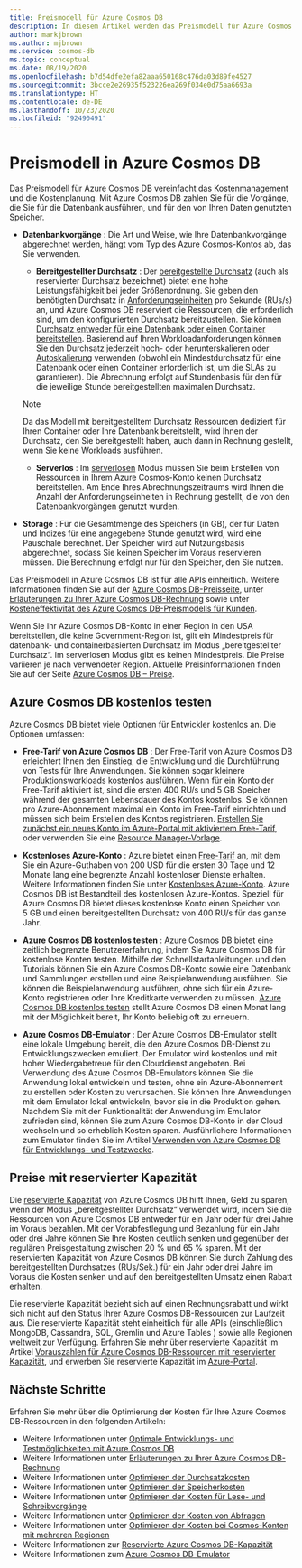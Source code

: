 ```yaml
---
title: Preismodell für Azure Cosmos DB
description: In diesem Artikel werden das Preismodell für Azure Cosmos DB und die Möglichkeiten zur Vereinfachung von Kostenmanagement und Kostenplanung beschrieben.
author: markjbrown
ms.author: mjbrown
ms.service: cosmos-db
ms.topic: conceptual
ms.date: 08/19/2020
ms.openlocfilehash: b7d54dfe2efa82aaa650168c476da03d89fe4527
ms.sourcegitcommit: 3bcce2e26935f523226ea269f034e0d75aa6693a
ms.translationtype: HT
ms.contentlocale: de-DE
ms.lasthandoff: 10/23/2020
ms.locfileid: "92490491"
---
```

# <a name="pricing-model-in-azure-cosmos-db"></a>Preismodell in Azure Cosmos DB

Das Preismodell für Azure Cosmos DB vereinfacht das Kostenmanagement und die Kostenplanung. Mit Azure Cosmos DB zahlen Sie für die Vorgänge, die Sie für die Datenbank ausführen, und für den von Ihren Daten genutzten Speicher.

- **Datenbankvorgänge** : Die Art und Weise, wie Ihre Datenbankvorgänge abgerechnet werden, hängt vom Typ des Azure Cosmos-Kontos ab, das Sie verwenden.

  - **Bereitgestellter Durchsatz** : Der [bereitgestellte Durchsatz](set-throughput.md) (auch als reservierter Durchsatz bezeichnet) bietet eine hohe Leistungsfähigkeit bei jeder Größenordnung. Sie geben den benötigten Durchsatz in [Anforderungseinheiten](request-units.md) pro Sekunde (RUs/s) an, und Azure Cosmos DB reserviert die Ressourcen, die erforderlich sind, um den konfigurierten Durchsatz bereitzustellen. Sie können [Durchsatz entweder für eine Datenbank oder einen Container bereitstellen](set-throughput.md). Basierend auf Ihren Workloadanforderungen können Sie den Durchsatz jederzeit hoch- oder herunterskalieren oder [Autoskalierung](provision-throughput-autoscale.md) verwenden (obwohl ein Mindestdurchsatz für eine Datenbank oder einen Container erforderlich ist, um die SLAs zu garantieren). Die Abrechnung erfolgt auf Stundenbasis für den für die jeweilige Stunde bereitgestellten maximalen Durchsatz.

   > [!NOTE]
   > Da das Modell mit bereitgestelltem Durchsatz Ressourcen dediziert für Ihren Container oder Ihre Datenbank bereitstellt, wird Ihnen der Durchsatz, den Sie bereitgestellt haben, auch dann in Rechnung gestellt, wenn Sie keine Workloads ausführen.

  - **Serverlos** : Im [serverlosen](serverless.md) Modus müssen Sie beim Erstellen von Ressourcen in Ihrem Azure Cosmos-Konto keinen Durchsatz bereitstellen. Am Ende Ihres Abrechnungszeitraums wird Ihnen die Anzahl der Anforderungseinheiten in Rechnung gestellt, die von den Datenbankvorgängen genutzt wurden.

- **Storage** : Für die Gesamtmenge des Speichers (in GB), der für Daten und Indizes für eine angegebene Stunde genutzt wird, wird eine Pauschale berechnet. Der Speicher wird auf Nutzungsbasis abgerechnet, sodass Sie keinen Speicher im Voraus reservieren müssen. Die Berechnung erfolgt nur für den Speicher, den Sie nutzen.

Das Preismodell in Azure Cosmos DB ist für alle APIs einheitlich. Weitere Informationen finden Sie auf der [Azure Cosmos DB-Preisseite](https://azure.microsoft.com/pricing/details/cosmos-db/), unter [Erläuterungen zu Ihrer Azure Cosmos DB-Rechnung](understand-your-bill.md) sowie unter [Kosteneffektivität des Azure Cosmos DB-Preismodells für Kunden](total-cost-ownership.md).

Wenn Sie Ihr Azure Cosmos DB-Konto in einer Region in den USA bereitstellen, die keine Government-Region ist, gilt ein Mindestpreis für datenbank- und containerbasierten Durchsatz im Modus „bereitgestellter Durchsatz“. Im serverlosen Modus gibt es keinen Mindestpreis. Die Preise variieren je nach verwendeter Region. Aktuelle Preisinformationen finden Sie auf der Seite [Azure Cosmos DB – Preise](https://azure.microsoft.com/pricing/details/cosmos-db/).

## <a name="try-azure-cosmos-db-for-free"></a>Azure Cosmos DB kostenlos testen

Azure Cosmos DB bietet viele Optionen für Entwickler kostenlos an. Die Optionen umfassen:

* **Free-Tarif von Azure Cosmos DB** : Der Free-Tarif von Azure Cosmos DB erleichtert Ihnen den Einstieg, die Entwicklung und die Durchführung von Tests für Ihre Anwendungen. Sie können sogar kleinere Produktionsworkloads kostenlos ausführen. Wenn für ein Konto der Free-Tarif aktiviert ist, sind die ersten 400 RU/s und 5 GB Speicher während der gesamten Lebensdauer des Kontos kostenlos. Sie können pro Azure-Abonnement maximal ein Konto im Free-Tarif einrichten und müssen sich beim Erstellen des Kontos registrieren. [Erstellen Sie zunächst ein neues Konto im Azure-Portal mit aktiviertem Free-Tarif](create-cosmosdb-resources-portal.md), oder verwenden Sie eine [Resource Manager-Vorlage](./manage-with-templates.md#free-tier).

* **Kostenloses Azure-Konto** : Azure bietet einen [Free-Tarif](https://azure.microsoft.com/free/) an, mit dem Sie ein Azure-Guthaben von 200 USD für die ersten 30 Tage und 12 Monate lang eine begrenzte Anzahl kostenloser Dienste erhalten. Weitere Informationen finden Sie unter [Kostenloses Azure-Konto](../cost-management-billing/manage/avoid-charges-free-account.md). Azure Cosmos DB ist Bestandteil des kostenlosen Azure-Kontos. Speziell für Azure Cosmos DB bietet dieses kostenlose Konto einen Speicher von 5 GB und einen bereitgestellten Durchsatz von 400 RU/s für das ganze Jahr.

* **Azure Cosmos DB kostenlos testen** : Azure Cosmos DB bietet eine zeitlich begrenzte Benutzererfahrung, indem Sie Azure Cosmos DB für kostenlose Konten testen. Mithilfe der Schnellstartanleitungen und den Tutorials können Sie ein Azure Cosmos DB-Konto sowie eine Datenbank und Sammlungen erstellen und eine Beispielanwendung ausführen. Sie können die Beispielanwendung ausführen, ohne sich für ein Azure-Konto registrieren oder Ihre Kreditkarte verwenden zu müssen. [Azure Cosmos DB kostenlos testen](https://azure.microsoft.com/try/cosmosdb/) stellt Azure Cosmos DB einen Monat lang mit der Möglichkeit bereit, Ihr Konto beliebig oft zu erneuern.

* **Azure Cosmos DB-Emulator** : Der Azure Cosmos DB-Emulator stellt eine lokale Umgebung bereit, die den Azure Cosmos DB-Dienst zu Entwicklungszwecken emuliert. Der Emulator wird kostenlos und mit hoher Wiedergabetreue für den Clouddienst angeboten. Bei Verwendung des Azure Cosmos DB-Emulators können Sie die Anwendung lokal entwickeln und testen, ohne ein Azure-Abonnement zu erstellen oder Kosten zu verursachen. Sie können Ihre Anwendungen mit dem Emulator lokal entwickeln, bevor sie in die Produktion gehen. Nachdem Sie mit der Funktionalität der Anwendung im Emulator zufrieden sind, können Sie zum Azure Cosmos DB-Konto in der Cloud wechseln und so erheblich Kosten sparen. Ausführlichere Informationen zum Emulator finden Sie im Artikel [Verwenden von Azure Cosmos DB für Entwicklungs- und Testzwecke](local-emulator.md).

## <a name="pricing-with-reserved-capacity"></a>Preise mit reservierter Kapazität

Die [reservierte Kapazität](cosmos-db-reserved-capacity.md) von Azure Cosmos DB hilft Ihnen, Geld zu sparen, wenn der Modus „bereitgestellter Durchsatz“ verwendet wird, indem Sie die Ressourcen von Azure Cosmos DB entweder für ein Jahr oder für drei Jahre im Voraus bezahlen. Mit der Vorabfestlegung und Bezahlung für ein Jahr oder drei Jahre können Sie Ihre Kosten deutlich senken und gegenüber der regulären Preisgestaltung zwischen 20 % und 65 % sparen. Mit der reservierten Kapazität von Azure Cosmos DB können Sie durch Zahlung des bereitgestellten Durchsatzes (RUs/Sek.) für ein Jahr oder drei Jahre im Voraus die Kosten senken und auf den bereitgestellten Umsatz einen Rabatt erhalten. 

Die reservierte Kapazität bezieht sich auf einen Rechnungsrabatt und wirkt sich nicht auf den Status Ihrer Azure Cosmos DB-Ressourcen zur Laufzeit aus. Die reservierte Kapazität steht einheitlich für alle APIs (einschließlich MongoDB, Cassandra, SQL, Gremlin und Azure Tables ) sowie alle Regionen weltweit zur Verfügung. Erfahren Sie mehr über reservierte Kapazität im Artikel [Vorauszahlen für Azure Cosmos DB-Ressourcen mit reservierter Kapazität](cosmos-db-reserved-capacity.md), und erwerben Sie reservierte Kapazität im [Azure-Portal](https://portal.azure.com/).

## <a name="next-steps"></a>Nächste Schritte

Erfahren Sie mehr über die Optimierung der Kosten für Ihre Azure Cosmos DB-Ressourcen in den folgenden Artikeln:

* Weitere Informationen unter [Optimale Entwicklungs- und Testmöglichkeiten mit Azure Cosmos DB](optimize-dev-test.md)
* Weitere Informationen unter [Erläuterungen zu Ihrer Azure Cosmos DB-Rechnung](understand-your-bill.md)
* Weitere Informationen unter [Optimieren der Durchsatzkosten](optimize-cost-throughput.md)
* Weitere Informationen unter [Optimieren der Speicherkosten](optimize-cost-storage.md)
* Weitere Informationen unter [Optimieren der Kosten für Lese- und Schreibvorgänge](optimize-cost-reads-writes.md)
* Weitere Informationen unter [Optimieren der Kosten von Abfragen](./optimize-cost-reads-writes.md)
* Weitere Informationen unter [Optimieren der Kosten bei Cosmos-Konten mit mehreren Regionen](optimize-cost-regions.md)
* Weitere Informationen zur [Reservierte Azure Cosmos DB-Kapazität](cosmos-db-reserved-capacity.md)
* Weitere Informationen zum [Azure Cosmos DB-Emulator](local-emulator.md)